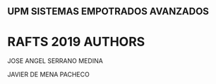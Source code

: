 ## UPM SISTEMAS EMPOTRADOS AVANZADOS
# RAFTS 2019 AUTHORS
JOSE ANGEL SERRANO MEDINA

JAVIER DE MENA PACHECO
